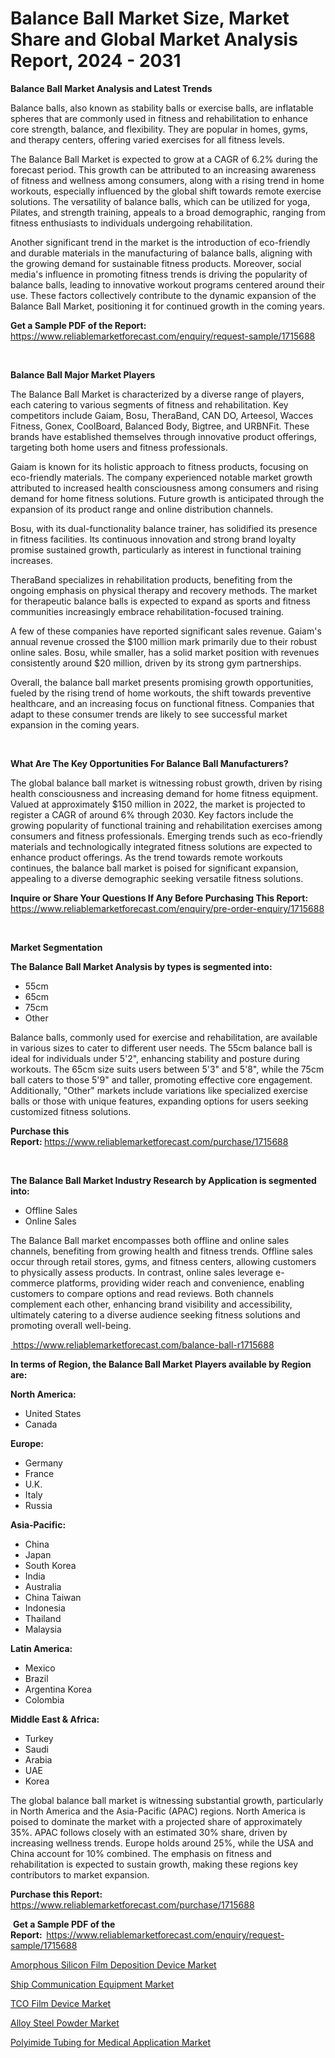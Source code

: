 <p><h1>Balance Ball Market Size, Market Share and Global Market Analysis Report, 2024 - 2031</h1></p><p><strong>Balance Ball Market Analysis and Latest Trends</strong></p>
<p><p>Balance balls, also known as stability balls or exercise balls, are inflatable spheres that are commonly used in fitness and rehabilitation to enhance core strength, balance, and flexibility. They are popular in homes, gyms, and therapy centers, offering varied exercises for all fitness levels.</p><p>The Balance Ball Market is expected to grow at a CAGR of 6.2% during the forecast period. This growth can be attributed to an increasing awareness of fitness and wellness among consumers, along with a rising trend in home workouts, especially influenced by the global shift towards remote exercise solutions. The versatility of balance balls, which can be utilized for yoga, Pilates, and strength training, appeals to a broad demographic, ranging from fitness enthusiasts to individuals undergoing rehabilitation.</p><p>Another significant trend in the market is the introduction of eco-friendly and durable materials in the manufacturing of balance balls, aligning with the growing demand for sustainable fitness products. Moreover, social media's influence in promoting fitness trends is driving the popularity of balance balls, leading to innovative workout programs centered around their use. These factors collectively contribute to the dynamic expansion of the Balance Ball Market, positioning it for continued growth in the coming years.</p></p>
<p><strong>Get a Sample PDF of the Report:&nbsp;</strong> <a href="https://www.reliablemarketforecast.com/enquiry/request-sample/1715688?utm_campaign=1082&utm_medium=2&utm_source=Github&utm_content=ia&utm_term=30102024&utm_id=balance-ball">https://www.reliablemarketforecast.com/enquiry/request-sample/1715688</a></p>
<p>&nbsp;</p>
<p><strong>Balance Ball Major Market Players</strong></p>
<p><p>The Balance Ball Market is characterized by a diverse range of players, each catering to various segments of fitness and rehabilitation. Key competitors include Gaiam, Bosu, TheraBand, CAN DO, Arteesol, Wacces Fitness, Gonex, CoolBoard, Balanced Body, Bigtree, and URBNFit. These brands have established themselves through innovative product offerings, targeting both home users and fitness professionals.</p><p>Gaiam is known for its holistic approach to fitness products, focusing on eco-friendly materials. The company experienced notable market growth attributed to increased health consciousness among consumers and rising demand for home fitness solutions. Future growth is anticipated through the expansion of its product range and online distribution channels.</p><p>Bosu, with its dual-functionality balance trainer, has solidified its presence in fitness facilities. Its continuous innovation and strong brand loyalty promise sustained growth, particularly as interest in functional training increases. </p><p>TheraBand specializes in rehabilitation products, benefiting from the ongoing emphasis on physical therapy and recovery methods. The market for therapeutic balance balls is expected to expand as sports and fitness communities increasingly embrace rehabilitation-focused training.</p><p>A few of these companies have reported significant sales revenue. Gaiam's annual revenue crossed the $100 million mark primarily due to their robust online sales. Bosu, while smaller, has a solid market position with revenues consistently around $20 million, driven by its strong gym partnerships.</p><p>Overall, the balance ball market presents promising growth opportunities, fueled by the rising trend of home workouts, the shift towards preventive healthcare, and an increasing focus on functional fitness. Companies that adapt to these consumer trends are likely to see successful market expansion in the coming years.</p></p>
<p>&nbsp;</p>
<p><strong>What Are The Key Opportunities For Balance Ball Manufacturers?</strong></p>
<p><p>The global balance ball market is witnessing robust growth, driven by rising health consciousness and increasing demand for home fitness equipment. Valued at approximately $150 million in 2022, the market is projected to register a CAGR of around 6% through 2030. Key factors include the growing popularity of functional training and rehabilitation exercises among consumers and fitness professionals. Emerging trends such as eco-friendly materials and technologically integrated fitness solutions are expected to enhance product offerings. As the trend towards remote workouts continues, the balance ball market is poised for significant expansion, appealing to a diverse demographic seeking versatile fitness solutions.</p></p>
<p><strong>Inquire or Share Your Questions If Any Before Purchasing This Report:</strong> <a href="https://www.reliablemarketforecast.com/enquiry/pre-order-enquiry/1715688?utm_campaign=1082&utm_medium=2&utm_source=Github&utm_content=ia&utm_term=30102024&utm_id=balance-ball">https://www.reliablemarketforecast.com/enquiry/pre-order-enquiry/1715688</a></p>
<p>&nbsp;</p>
<p><strong>Market Segmentation</strong></p>
<p><strong>The Balance Ball Market Analysis by types is segmented into:</strong></p>
<p><ul><li>55cm</li><li>65cm</li><li>75cm</li><li>Other</li></ul></p>
<p><p>Balance balls, commonly used for exercise and rehabilitation, are available in various sizes to cater to different user needs. The 55cm balance ball is ideal for individuals under 5'2", enhancing stability and posture during workouts. The 65cm size suits users between 5'3" and 5'8", while the 75cm ball caters to those 5'9" and taller, promoting effective core engagement. Additionally, "Other" markets include variations like specialized exercise balls or those with unique features, expanding options for users seeking customized fitness solutions.</p></p>
<p><strong>Purchase this Report:&nbsp;</strong><a href="https://www.reliablemarketforecast.com/purchase/1715688?utm_campaign=1082&utm_medium=2&utm_source=Github&utm_content=ia&utm_term=30102024&utm_id=balance-ball">https://www.reliablemarketforecast.com/purchase/1715688</a></p>
<p>&nbsp;</p>
<p><strong>The Balance Ball Market Industry Research by Application is segmented into:</strong></p>
<p><ul><li>Offline Sales</li><li>Online Sales</li></ul></p>
<p><p>The Balance Ball market encompasses both offline and online sales channels, benefiting from growing health and fitness trends. Offline sales occur through retail stores, gyms, and fitness centers, allowing customers to physically assess products. In contrast, online sales leverage e-commerce platforms, providing wider reach and convenience, enabling customers to compare options and read reviews. Both channels complement each other, enhancing brand visibility and accessibility, ultimately catering to a diverse audience seeking fitness solutions and promoting overall well-being.</p></p>
<p><a href="https://www.reliablemarketforecast.com/balance-ball-r1715688?utm_campaign=1082&utm_medium=2&utm_source=Github&utm_content=ia&utm_term=30102024&utm_id=balance-ball">&nbsp;https://www.reliablemarketforecast.com/balance-ball-r1715688</a></p>
<p><strong>In terms of Region, the Balance Ball Market Players available by Region are:</strong></p>
<p>
    <p> <strong> North America: </strong>
        <ul>
            <li>United States</li>
            <li>Canada</li>
        </ul>
        </p> 
    <p> <strong> Europe: </strong>
        <ul>
            <li>Germany</li>
            <li>France</li>
            <li>U.K.</li>
            <li>Italy</li>
            <li>Russia</li>
        </ul>
        </p> 
    <p> <strong> Asia-Pacific: </strong>
        <ul>
            <li>China</li>
            <li>Japan</li>
            <li>South Korea</li>
            <li>India</li>
            <li>Australia</li>
            <li>China Taiwan</li>
            <li>Indonesia</li>
            <li>Thailand</li>
            <li>Malaysia</li>
        </ul>
        </p> 
    <p> <strong> Latin America: </strong>
        <ul>
            <li>Mexico</li>
            <li>Brazil</li>
            <li>Argentina Korea</li>
            <li>Colombia</li>
        </ul>
        </p> 
    <p> <strong> Middle East & Africa: </strong>
        <ul>
            <li>Turkey</li>
            <li>Saudi</li>
            <li>Arabia</li>
            <li>UAE</li>
            <li>Korea</li>
        </ul>
    </p>
    </p>
<p><p>The global balance ball market is witnessing substantial growth, particularly in North America and the Asia-Pacific (APAC) regions. North America is poised to dominate the market with a projected share of approximately 35%. APAC follows closely with an estimated 30% share, driven by increasing wellness trends. Europe holds around 25%, while the USA and China account for 10% combined. The emphasis on fitness and rehabilitation is expected to sustain growth, making these regions key contributors to market expansion.</p></p>
<p><strong>Purchase this Report: </strong><a href="https://www.reliablemarketforecast.com/purchase/1715688?utm_campaign=1082&utm_medium=2&utm_source=Github&utm_content=ia&utm_term=30102024&utm_id=balance-ball">https://www.reliablemarketforecast.com/purchase/1715688</a></p>
<p>&nbsp;<strong>Get a Sample PDF of the Report:&nbsp;&nbsp;</strong><a href="https://www.reliablemarketforecast.com/enquiry/request-sample/1715688?utm_campaign=1082&utm_medium=2&utm_source=Github&utm_content=ia&utm_term=30102024&utm_id=balance-ball">https://www.reliablemarketforecast.com/enquiry/request-sample/1715688</a></p>
<p><strong></strong></p>
<p><p><a href="https://issuu.com/reportprime-2/docs/amorphous-silicon-film-deposition-d_0190a64b89968e?utm_campaign=1082&utm_medium=2&utm_source=Github&utm_content=ia&utm_term=30102024&utm_id=balance-ball">Amorphous Silicon Film Deposition Device Market</a></p><p><a href="https://github.com/marcouhbmammoc/Market-Research-Report-List-1/blob/main/ship-communication-equipment-market.md?utm_campaign=1082&utm_medium=2&utm_source=Github&utm_content=ia&utm_term=30102024&utm_id=balance-ball">Ship Communication Equipment Market</a></p><p><a href="https://issuu.com/reportprime-2/docs/tco-film-device-market-size-2030.pp_ad71c1fff25f47?utm_campaign=1082&utm_medium=2&utm_source=Github&utm_content=ia&utm_term=30102024&utm_id=balance-ball">TCO Film Device Market</a></p><p><a href="https://www.linkedin.com/pulse/in-depth-analysis-global-alloy-steel-powder-market-scope-its-6zrlc?utm_campaign=1082&utm_medium=2&utm_source=Github&utm_content=ia&utm_term=30102024&utm_id=balance-ball">Alloy Steel Powder Market</a></p><p><a href="https://github.com/cleora2ime/Market-Research-Report-List-1/blob/main/polyimide-tubing-for-medical-application-market.md?utm_campaign=1082&utm_medium=2&utm_source=Github&utm_content=ia&utm_term=30102024&utm_id=balance-ball">Polyimide Tubing for Medical Application Market</a></p></p>